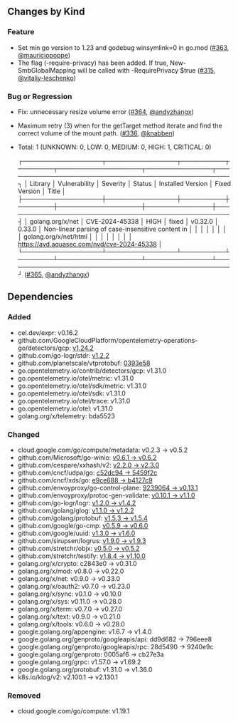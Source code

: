 ## Changes by Kind

### Feature

- Set min go version to 1.23 and godebug winsymlink=0 in go.mod ([#363](https://github.com/kubernetes-csi/csi-proxy/pull/363), [@mauriciopoppe](https://github.com/mauriciopoppe))
- The flag (-require-privacy) has been added. If true, New-SmbGlobalMapping will be called with -RequirePrivacy $true ([#315](https://github.com/kubernetes-csi/csi-proxy/pull/315), [@vitaliy-leschenko](https://github.com/vitaliy-leschenko))

### Bug or Regression

- Fix: unnecessary resize volume error ([#364](https://github.com/kubernetes-csi/csi-proxy/pull/364), [@andyzhangx](https://github.com/andyzhangx))
- Maximum retry (3) when for the getTarget method iterate and find the correct volume of the mount path. ([#336](https://github.com/kubernetes-csi/csi-proxy/pull/336), [@knabben](https://github.com/knabben))
- Total: 1 (UNKNOWN: 0, LOW: 0, MEDIUM: 0, HIGH: 1, CRITICAL: 0)
  
  ┌──────────────────┬────────────────┬──────────┬────────┬───────────────────┬───────────────┬───────────────────────────────────────────────────┐
  │     Library      │ Vulnerability  │ Severity │ Status │ Installed Version │ Fixed Version │                       Title                       │
  ├──────────────────┼────────────────┼──────────┼────────┼───────────────────┼───────────────┼───────────────────────────────────────────────────┤
  │ golang.org/x/net │ CVE-2024-45338 │ HIGH     │ fixed  │ v0.32.0           │ 0.33.0        │ Non-linear parsing of case-insensitive content in │
  │                  │                │          │        │                   │               │ golang.org/x/net/html                             │
  │                  │                │          │        │                   │               │ https://avd.aquasec.com/nvd/cve-2024-45338        │
  └──────────────────┴────────────────┴──────────┴────────┴───────────────────┴───────────────┴───────────────────────────────────────────────────┘ ([#365](https://github.com/kubernetes-csi/csi-proxy/pull/365), [@andyzhangx](https://github.com/andyzhangx))

## Dependencies

### Added
- cel.dev/expr: v0.16.2
- github.com/GoogleCloudPlatform/opentelemetry-operations-go/detectors/gcp: [v1.24.2](https://github.com/GoogleCloudPlatform/opentelemetry-operations-go/detectors/gcp/tree/v1.24.2)
- github.com/go-logr/stdr: [v1.2.2](https://github.com/go-logr/stdr/tree/v1.2.2)
- github.com/planetscale/vtprotobuf: [0393e58](https://github.com/planetscale/vtprotobuf/tree/0393e58)
- go.opentelemetry.io/contrib/detectors/gcp: v1.31.0
- go.opentelemetry.io/otel/metric: v1.31.0
- go.opentelemetry.io/otel/sdk/metric: v1.31.0
- go.opentelemetry.io/otel/sdk: v1.31.0
- go.opentelemetry.io/otel/trace: v1.31.0
- go.opentelemetry.io/otel: v1.31.0
- golang.org/x/telemetry: bda5523

### Changed
- cloud.google.com/go/compute/metadata: v0.2.3 → v0.5.2
- github.com/Microsoft/go-winio: [v0.6.1 → v0.6.2](https://github.com/Microsoft/go-winio/compare/v0.6.1...v0.6.2)
- github.com/cespare/xxhash/v2: [v2.2.0 → v2.3.0](https://github.com/cespare/xxhash/v2/compare/v2.2.0...v2.3.0)
- github.com/cncf/udpa/go: [c52dc94 → 5459f2c](https://github.com/cncf/udpa/go/compare/c52dc94...5459f2c)
- github.com/cncf/xds/go: [e9ce688 → b4127c9](https://github.com/cncf/xds/go/compare/e9ce688...b4127c9)
- github.com/envoyproxy/go-control-plane: [9239064 → v0.13.1](https://github.com/envoyproxy/go-control-plane/compare/9239064...v0.13.1)
- github.com/envoyproxy/protoc-gen-validate: [v0.10.1 → v1.1.0](https://github.com/envoyproxy/protoc-gen-validate/compare/v0.10.1...v1.1.0)
- github.com/go-logr/logr: [v1.2.0 → v1.4.2](https://github.com/go-logr/logr/compare/v1.2.0...v1.4.2)
- github.com/golang/glog: [v1.1.0 → v1.2.2](https://github.com/golang/glog/compare/v1.1.0...v1.2.2)
- github.com/golang/protobuf: [v1.5.3 → v1.5.4](https://github.com/golang/protobuf/compare/v1.5.3...v1.5.4)
- github.com/google/go-cmp: [v0.5.9 → v0.6.0](https://github.com/google/go-cmp/compare/v0.5.9...v0.6.0)
- github.com/google/uuid: [v1.3.0 → v1.6.0](https://github.com/google/uuid/compare/v1.3.0...v1.6.0)
- github.com/sirupsen/logrus: [v1.9.0 → v1.9.3](https://github.com/sirupsen/logrus/compare/v1.9.0...v1.9.3)
- github.com/stretchr/objx: [v0.5.0 → v0.5.2](https://github.com/stretchr/objx/compare/v0.5.0...v0.5.2)
- github.com/stretchr/testify: [v1.8.4 → v1.10.0](https://github.com/stretchr/testify/compare/v1.8.4...v1.10.0)
- golang.org/x/crypto: c2843e0 → v0.31.0
- golang.org/x/mod: v0.8.0 → v0.22.0
- golang.org/x/net: v0.9.0 → v0.33.0
- golang.org/x/oauth2: v0.7.0 → v0.23.0
- golang.org/x/sync: v0.1.0 → v0.10.0
- golang.org/x/sys: v0.11.0 → v0.28.0
- golang.org/x/term: v0.7.0 → v0.27.0
- golang.org/x/text: v0.9.0 → v0.21.0
- golang.org/x/tools: v0.6.0 → v0.28.0
- google.golang.org/appengine: v1.6.7 → v1.4.0
- google.golang.org/genproto/googleapis/api: dd9d682 → 796eee8
- google.golang.org/genproto/googleapis/rpc: 28d5490 → 9240e9c
- google.golang.org/genproto: 0005af6 → cb27e3a
- google.golang.org/grpc: v1.57.0 → v1.69.2
- google.golang.org/protobuf: v1.31.0 → v1.36.0
- k8s.io/klog/v2: v2.100.1 → v2.130.1

### Removed
- cloud.google.com/go/compute: v1.19.1
